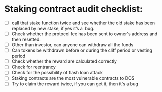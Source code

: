 # Staking contract audit checklist: 
- [ ]   call that stake function twice and see whether the old stake has been replaced by new stake, if yes it’s a  bug.
- [ ]   Check whether the protocol fee has been sent to owner's address and then resetted.
- [ ]   Other than investor, can anyone can withdraw all the funds
- [ ]   Can tokens be withdrawn before or during the cliff period or vesting period
- [ ]   Check whether the reward are calculated correctly
- [ ]   Check for reentrancy
- [ ]   Check for the possibility of flash loan attack
- [ ]   Staking contracts are the most vulnerable contracts to DOS
- [ ]   Try to claim the reward twice, if you can get it, then it's a bug
